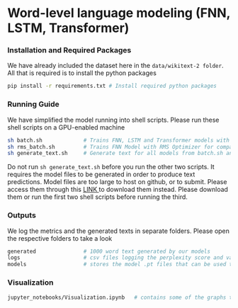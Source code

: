 # Word-level language modeling (FNN, LSTM, Transformer)

### Installation and Required Packages
We have already included the dataset here in the ```data/wikitext-2 folder```. All that is required is to install the python packages 
```bash 
pip install -r requirements.txt # Install required python packages
```

### Running Guide
We have simplified the model running into shell scripts. Please run these shell scripts on a GPU-enabled machine
```bash
sh batch.sh             # Trains FNN, LSTM and Transformer models with Adam Optimzer with both tied and not tied weights
sh rms_batch.sh         # Trains FNN Model with RMS Optimizer for comparison of results with Adam optimizer run in batch.sh
sh generate_text.sh     # Generate text for all models from batch.sh and rms_batch.sh  
```

Do not run ```sh generate_text.sh``` before you run the other two scripts. It requires the model files to be generated in order to produce text predictions. Model files are too large to host on github, or to submit. Please access them through this <a href="https://entuedu-my.sharepoint.com/:u:/g/personal/ctan184_e_ntu_edu_sg/EVBndQO15mNEs3H2zbtjqCEB7x2uWNQQPkqCQMQJ5Vh-dA?e=ynoyrJ"> LINK </a> to download them instead. Please download them or run the first two shell scripts before running the third.

### Outputs
We log the metrics and the generated texts in separate folders. Please open the respective folders to take a look
```bash
generated               # 1000 word text generated by our models
logs                    # csv files logging the perplexity score and validation loss
models                  # stores the model .pt files that can be used to recreate models and generate predictions
```

### Visualization
```bash
jupyter_notebooks/Visualization.ipynb   # contains some of the graphs that we have chosen to visualize
```
